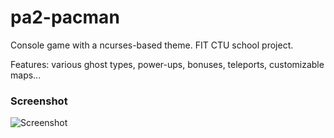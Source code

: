 # pa2-pacman

Console game with a ncurses-based theme. FIT CTU school project.  

Features: various ghost types, power-ups, bonuses, teleports, customizable maps...  

### Screenshot

![Screenshot](https://user-images.githubusercontent.com/17980426/38249433-eb08e38e-374b-11e8-9305-f4a86a64e7b3.png)
